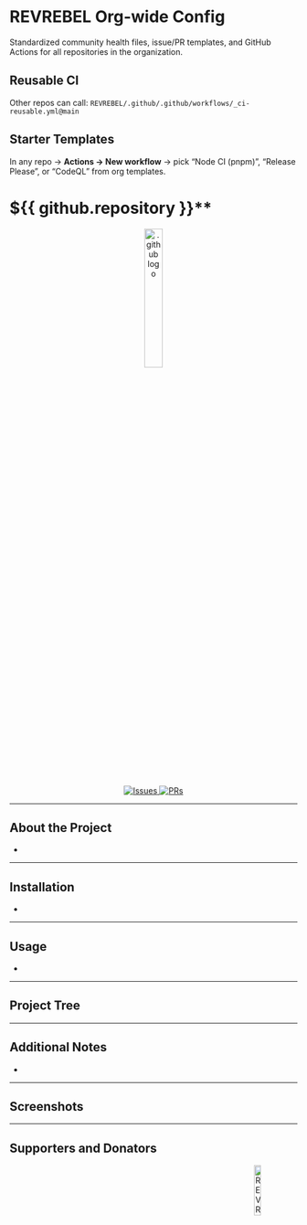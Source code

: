 # REVREBEL Org-wide Config

Standardized community health files, issue/PR templates, and GitHub Actions for all repositories in the organization.

## Reusable CI
Other repos can call: `REVREBEL/.github/.github/workflows/_ci-reusable.yml@main`

## Starter Templates
In any repo → **Actions → New workflow** → pick “Node CI (pnpm)”, “Release Please”, or “CodeQL” from org templates.


# ${{ github.repository }}**

<div align="center">
  <a href="https://github.com/REVREBEL/.github">
    <img width="25%" src="https://res.cloudinary.com/revrebel/image/upload/c_scale,w_250/v1761516148/RR/Logos/revrebel-logo.png" alt=".github logo">
  </a>
  <br>
  <a href="https://github.com/REVREBEL/.github/issues">
    <img src="https://img.shields.io/github/issues/REVREBEL/.github?color=163666&style=for-the-badge&logo=github" alt="Issues"/>
  </a>
  <a href="https://github.com/REVREBEL/.github/pulls">
    <img src="https://img.shields.io/github/issues-pr/REVREBEL/.github?color=71c9c5&style=for-the-badge&logo=github" alt="PRs"/>
  </a>
</div>

---

## **About the Project**

* <!-- ... [WHY DID YOU CREATED THIS PROJECT?, MOTIVATION, PURPOSE, DESCRIPTION, OBJECTIVES, etc] -->

---

## **Installation**

* <!-- ... [SHOW HOW YOUR PROJECT IS INSTALLED] -->

---

## **Usage**

* <!-- ... [SHOW HOW YOUR PROJECT IS USED] -->

---

## **Project Tree**

<!-- ... [SHOW YOUR PROJECT TREE HERE IF USEFUL] -->

---

## **Additional Notes**

* <!-- ... [ADD ADDITIONAL NOTES] -->

---

## **Screenshots**

<!-- ... [SOME DESCRIPTIVE IMAGES] -->

---

## **Supporters and Donators**

<!-- Change your small logo -->
<a href="https://github.com/REVREBEL/.github">
  <img alt="REVREBEL/.github's brand logo without text" align="right" src="https://res.cloudinary.com/revrebel/image/upload/c_scale,w_150/v1758704366/RR/Logos/revrebel-blue-square-logo_kb3my5.png" width="15%" />
</a>

